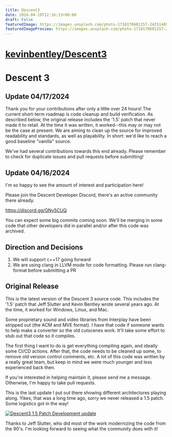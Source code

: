 ```yaml
---
title: Descent3
date: 2024-04-19T12:16:13+08:00
draft: False
featuredImage: https://images.unsplash.com/photo-1710170601257-242514895755?ixid=M3w0NjAwMjJ8MHwxfHJhbmRvbXx8fHx8fHx8fDE3MTM1MDAxMDl8&ixlib=rb-4.0.3
featuredImagePreview: https://images.unsplash.com/photo-1710170601257-242514895755?ixid=M3w0NjAwMjJ8MHwxfHJhbmRvbXx8fHx8fHx8fDE3MTM1MDAxMDl8&ixlib=rb-4.0.3
---
```


# [kevinbentley/Descent3](https://github.com/kevinbentley/Descent3)

# Descent 3

## Update 04/17/2024

Thank you for your contributions after only a little over 24 hours! The current short-term roadmap is code cleanup and build verification. As described below, the original release includes the '1.5' patch that never made it to retail. At the time it was written, 
it worked--this may or may not be the case at present. We are aiming to clean up the source for improved readability and standards, as well as playability. In short: we'd like to reach a good baseline "vanilla" source.

We've had several contributions towards this end already. Please remember to check for duplicate issues and pull requests before submitting!

## Update 04/16/2024

I'm so happy to see the amount of interest and participation here! 

Please join the Descent Developer Discord, there's an active community there already. 

<https://discord.gg/GNy5CUQ>

You can expect some big commits coming soon. We'll be merging in some code that other developers did in parallel and/or after this code was archived.

## Direction and Decisions

1. We will support c++17 going forward
2. We are using clang in LLVM mode for code formatting. Please run clang-format before submitting a PR
   

## Original Release
This is the latest version of the Descent 3 source code. This includes the '1.5' patch that Jeff Slutter and Kevin Bentley wrote several years ago. At the time, it worked for Windows, Linux, and Mac. 

Some proprietary sound and video libraries from Interplay have been stripped out (the ACM and MVE format). I have that code if someone wants to help make a converter so the old cutscenes work. It'll take some effort to stub out that code so it compiles. 

The first thing I want to do is get everything compiling again, and ideally some CI/CD actions. After that, the code needs to be cleaned up some, to remove old version control comments, etc. A lot of this code was written by a really great team, but keep in mind we were much younger and less experienced back then.

If you're interested in helping maintain it, please send me a message. Otherwise, I'm happy to take pull requests.

This is the last update I put out there showing different architectures playing along. Yikes, that was a long time ago, sorry we never released a 1.5 patch. Some logistics got in the way!

[![Descent3 1.5 Patch Development update](https://img.youtube.com/vi/oasEAoPHk7I/0.jpg)](https://www.youtube.com/watch?v=oasEAoPHk7I)

Thanks to Jeff Slutter, who did most of the work modernizing the code from the 90's. I'm looking forward to seeing what the community does with it!
